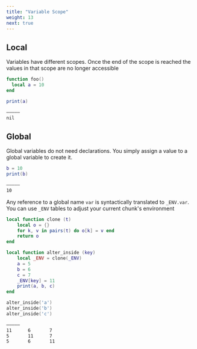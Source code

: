 ```yaml
---
title: "Variable Scope"
weight: 13
next: true
---
```


## Local

Variables have different scopes. Once the end of the scope is reached the values in that scope are no longer accessible

```lua
function foo()
  local a = 10
end

print(a)
```

```txt {.fs90 .output}
―――――
nil
```

## Global

Global variables do not need declarations. You simply assign a value to a global variable to create it.

```lua
b = 10
print(b)
```

```txt {.fs90 .output}
―――――
10
```

Any reference to a global name `var` is syntactically translated to `_ENV.var`.
You can use `_ENV` tables to adjust your current chunk's environment

```lua
local function clone (t)
    local o = {}
    for k, v in pairs(t) do o[k] = v end
    return o
end

local function alter_inside (key)
    local _ENV = clone(_ENV)
    a = 5
    b = 6
    c = 7
    _ENV[key] = 11
    print(a, b, c)
end

alter_inside('a')
alter_inside('b')
alter_inside('c')
```

```txt {.fs90 .output}
―――――
11      6       7
5       11      7
5       6       11
```
